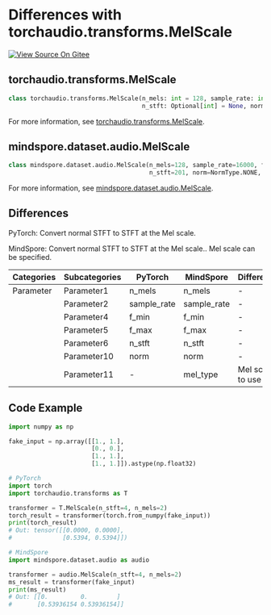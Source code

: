 # Differences with torchaudio.transforms.MelScale

[![View Source On Gitee](https://mindspore-website.obs.cn-north-4.myhuaweicloud.com/website-images/r2.3.2/resource/_static/logo_source_en.svg)](https://gitee.com/mindspore/docs/blob/r2.3.2/docs/mindspore/source_en/note/api_mapping/pytorch_diff/MelScale.md)

## torchaudio.transforms.MelScale

```python
class torchaudio.transforms.MelScale(n_mels: int = 128, sample_rate: int = 16000, f_min: float = 0.0, f_max: Optional[float] = None,
                                     n_stft: Optional[int] = None, norm: Optional[str] = None)
```

For more information, see [torchaudio.transforms.MelScale](https://pytorch.org/audio/0.8.0/transforms.html#torchaudio.transforms.MelScale.html).

## mindspore.dataset.audio.MelScale

```python
class mindspore.dataset.audio.MelScale(n_mels=128, sample_rate=16000, f_min=0.0, f_max=None,
                                       n_stft=201, norm=NormType.NONE, mel_type=MelType.HTK)
```

For more information, see [mindspore.dataset.audio.MelScale](https://mindspore.cn/docs/en/r2.3.2/api_python/dataset_audio/mindspore.dataset.audio.MelScale.html#mindspore.dataset.audio.MelScale).

## Differences

PyTorch: Convert normal STFT to STFT at the Mel scale.

MindSpore: Convert normal STFT to STFT at the Mel scale.. Mel scale can be specified.

| Categories | Subcategories |PyTorch | MindSpore | Difference |
| --- | ---   | ---   | ---        |---  |
|Parameter | Parameter1 | n_mels     | n_mels     | - |
|     | Parameter2 | sample_rate     | sample_rate     | - |
|     | Parameter4 | f_min  | f_min    | - |
|     | Parameter5 | f_max   | f_max     | - |
|     | Parameter6 | n_stft    | n_stft     | - |
|     | Parameter10 | norm   | norm     | - |
|     | Parameter11 | -   | mel_type      | Mel scale to use |

## Code Example

```python
import numpy as np

fake_input = np.array([[1., 1.],
                       [0., 0.],
                       [1., 1.],
                       [1., 1.]]).astype(np.float32)

# PyTorch
import torch
import torchaudio.transforms as T

transformer = T.MelScale(n_stft=4, n_mels=2)
torch_result = transformer(torch.from_numpy(fake_input))
print(torch_result)
# Out: tensor([[0.0000, 0.0000],
#              [0.5394, 0.5394]])

# MindSpore
import mindspore.dataset.audio as audio

transformer = audio.MelScale(n_stft=4, n_mels=2)
ms_result = transformer(fake_input)
print(ms_result)
# Out: [[0.         0.        ]
#       [0.53936154 0.53936154]]
```
